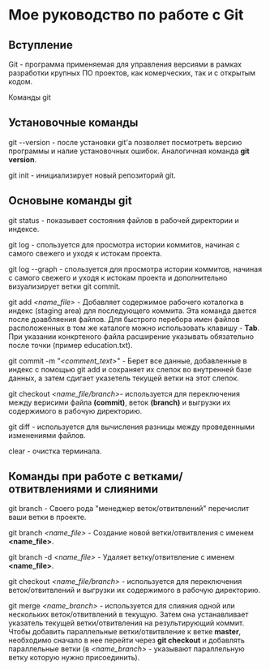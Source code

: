 # Мое руководство по работе с Git
## Вступление
Git - программа применяемая для управления версиями в рамках разработки крупных ПО проектов, как комерческих, так и с открытым кодом.

Команды git 
## Установочные команды

git --version - после установки git'а позволяет посмотреть версию программы и налие установочных ошибок. Аналогичная команда **git version**.

git init - инициализирует новый репозиторий git.

## Основыне команды git

git status - показывает состояния файлов в рабочей директории и индексе.

git log - спользуется для просмотра истории коммитов, начиная с самого свежего и уходя к истокам проекта.

git log --graph - спользуется для просмотра истории коммитов, начиная с самого свежего и уходя к истокам проекта и дополнительно визуализирует ветки git commit.

git add *<name_file>* - Добавляет содержимое рабочего коталогка в индекс (staging area) для последующего коммита. Эта команда дается после доавбляения файлов. Для быстрого перебора имен файлов расположенных в том же каталоге можно использовать клавишу - **Tab**. При указании конкртеного файла расширение указывать обязательно после точки (пример education.txt).

git commit -m "*<comment_text>*" - Берет все данные, добавленные в индекс с помощью git add и сохраняет их слепок во внутренней базе данных, а затем сдигает указетель текущей ветки на этот слепок.

git checkout *<name_file/branch>*- используется для переключения между верисими файла **(commit)**, веток **(branch)** и выгрузки их содержимого в рабочую директорию.

git diff - используется для вычисления разницы между проведенными изменениями файлов.

clear - очистка терминала.

## Команды при работе с ветками/отвитвлениями и слияними

git branch - Своего рода "менеджер веток/отвитвлений" перечислит ваши ветки в проекте.

git branch *<name_file>* - Создание новой ветки/отвитвления с именем **<name_file>**.

git branch -d *<name_file>*  - Удаляет ветку/отвитвление с именем **<name_file>**.

git checkout *<name_file/branch>* - используется для переключения веток/отвитвлений и выгрузки их содержимого в рабочую директорию.

git merge *<name_branch>* - используется для слияния одной или нескольких веток/отвитвлений в текущую. Затем она устанавливает указатель текущей ветки/отвитвления на результирующий коммит. Чтобы добавить параллельные ветки/отвитвление к ветке **master**, необходимо сначало в нее перейти через **git checkout** и добавлять параллельные ветки (в *<name_branch>* - указывают параллельную ветку которую нужно присоединить).